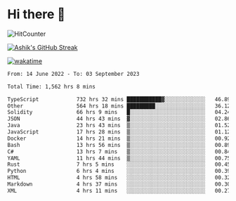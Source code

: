 # Hi there 👋

![HitCounter](https://hits.seeyoufarm.com/api/count/incr/badge.svg?url=https%3A%2F%2Fgithub.com%2Fashrhmn1212%2Fhit-counter)

<!-- ![Contribution Graph](https://github-readme-activity-graph.cyclic.app/graph?username=ashrhmn) -->


<!-- [![Top Langs](https://github-readme-stats.vercel.app/api/top-langs/?username=ashrhmn&layout=compact&theme=synthwave&langs_count=10&card_width=445)](https://github.com/anuraghazra/github-readme-stats) -->

[![Ashik's GitHub Streak](https://github-readme-streak-stats.herokuapp.com/?user=ashrhmn&theme=blood&fire=DD7F1C&background=151515&dates=9f9f9f&border=DD2727)](https://git.io/streak-stats)

<!-- ![Ashik's GitHub stats](https://github-readme-stats.vercel.app/api/?username=ashrhmn&show_icons=true&title_color=fff&icon_color=79ff97&text_color=9f9f9f&bg_color=151515) -->

[![wakatime](https://wakatime.com/badge/user/3df86613-ba63-4631-8e65-0ff18e7becad.svg)](https://wakatime.com/@3df86613-ba63-4631-8e65-0ff18e7becad)

<!--START_SECTION:waka-->

```txt
From: 14 June 2022 - To: 03 September 2023

Total Time: 1,562 hrs 8 mins

TypeScript            732 hrs 32 mins ███████████▓░░░░░░░░░░░░░   46.89 %
Other                 564 hrs 18 mins █████████░░░░░░░░░░░░░░░░   36.12 %
Solidity              66 hrs 9 mins   █░░░░░░░░░░░░░░░░░░░░░░░░   04.24 %
JSON                  44 hrs 43 mins  ▓░░░░░░░░░░░░░░░░░░░░░░░░   02.86 %
Java                  23 hrs 43 mins  ▒░░░░░░░░░░░░░░░░░░░░░░░░   01.52 %
JavaScript            17 hrs 28 mins  ▒░░░░░░░░░░░░░░░░░░░░░░░░   01.12 %
Docker                14 hrs 21 mins  ▒░░░░░░░░░░░░░░░░░░░░░░░░   00.92 %
Bash                  13 hrs 56 mins  ▒░░░░░░░░░░░░░░░░░░░░░░░░   00.89 %
C#                    13 hrs 7 mins   ▒░░░░░░░░░░░░░░░░░░░░░░░░   00.84 %
YAML                  11 hrs 44 mins  ▒░░░░░░░░░░░░░░░░░░░░░░░░   00.75 %
Rust                  7 hrs 5 mins    ░░░░░░░░░░░░░░░░░░░░░░░░░   00.45 %
Python                6 hrs 4 mins    ░░░░░░░░░░░░░░░░░░░░░░░░░   00.39 %
HTML                  4 hrs 58 mins   ░░░░░░░░░░░░░░░░░░░░░░░░░   00.32 %
Markdown              4 hrs 37 mins   ░░░░░░░░░░░░░░░░░░░░░░░░░   00.30 %
XML                   4 hrs 11 mins   ░░░░░░░░░░░░░░░░░░░░░░░░░   00.27 %
```

<!--END_SECTION:waka-->


<!--### Most Used Languages
<img src="https://wakatime.com/share/@ashrhmn/24ecb986-5bf8-4607-af7f-0aab08908d8c.png" />

### Favourite Tools
<img src="https://wakatime.com/share/@ashrhmn/f4e08015-f3bc-460a-9228-95a3ba11c604.png" />-->
